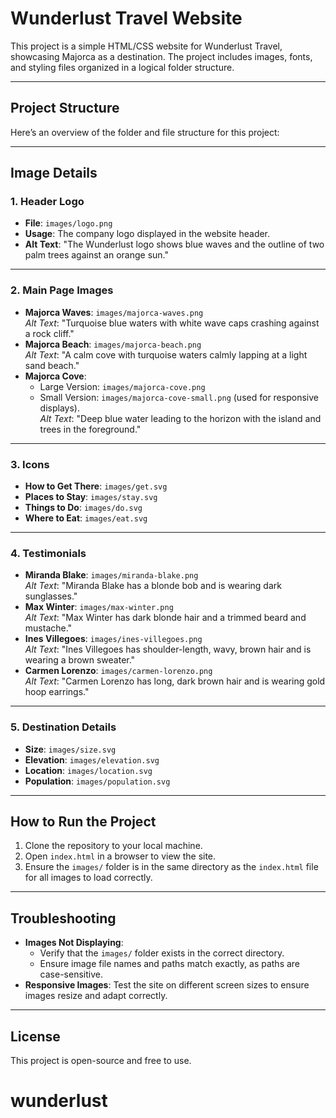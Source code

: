 
# Wunderlust Travel Website

This project is a simple HTML/CSS website for Wunderlust Travel, showcasing Majorca as a destination. The project includes images, fonts, and styling files organized in a logical folder structure.

---

## Project Structure

Here’s an overview of the folder and file structure for this project:

---

## Image Details

### 1. **Header Logo**
- **File**: `images/logo.png`
- **Usage**: The company logo displayed in the website header.
- **Alt Text**: "The Wunderlust logo shows blue waves and the outline of two palm trees against an orange sun."

---

### 2. **Main Page Images**
- **Majorca Waves**: `images/majorca-waves.png`  
  *Alt Text*: "Turquoise blue waters with white wave caps crashing against a rock cliff."
- **Majorca Beach**: `images/majorca-beach.png`  
  *Alt Text*: "A calm cove with turquoise waters calmly lapping at a light sand beach."
- **Majorca Cove**:  
  - Large Version: `images/majorca-cove.png`  
  - Small Version: `images/majorca-cove-small.png` (used for responsive displays).  
  *Alt Text*: "Deep blue water leading to the horizon with the island and trees in the foreground."

---

### 3. **Icons**
- **How to Get There**: `images/get.svg`
- **Places to Stay**: `images/stay.svg`
- **Things to Do**: `images/do.svg`
- **Where to Eat**: `images/eat.svg`

---

### 4. **Testimonials**
- **Miranda Blake**: `images/miranda-blake.png`  
  *Alt Text*: "Miranda Blake has a blonde bob and is wearing dark sunglasses."
- **Max Winter**: `images/max-winter.png`  
  *Alt Text*: "Max Winter has dark blonde hair and a trimmed beard and mustache."
- **Ines Villegoes**: `images/ines-villegoes.png`  
  *Alt Text*: "Ines Villegoes has shoulder-length, wavy, brown hair and is wearing a brown sweater."
- **Carmen Lorenzo**: `images/carmen-lorenzo.png`  
  *Alt Text*: "Carmen Lorenzo has long, dark brown hair and is wearing gold hoop earrings."

---

### 5. **Destination Details**
- **Size**: `images/size.svg`
- **Elevation**: `images/elevation.svg`
- **Location**: `images/location.svg`
- **Population**: `images/population.svg`

---

## How to Run the Project
1. Clone the repository to your local machine.
2. Open `index.html` in a browser to view the site.
3. Ensure the `images/` folder is in the same directory as the `index.html` file for all images to load correctly.

---

## Troubleshooting
- **Images Not Displaying**:  
  - Verify that the `images/` folder exists in the correct directory.
  - Ensure image file names and paths match exactly, as paths are case-sensitive.
- **Responsive Images**: Test the site on different screen sizes to ensure images resize and adapt correctly.

---

## License
This project is open-source and free to use.
# wunderlust
